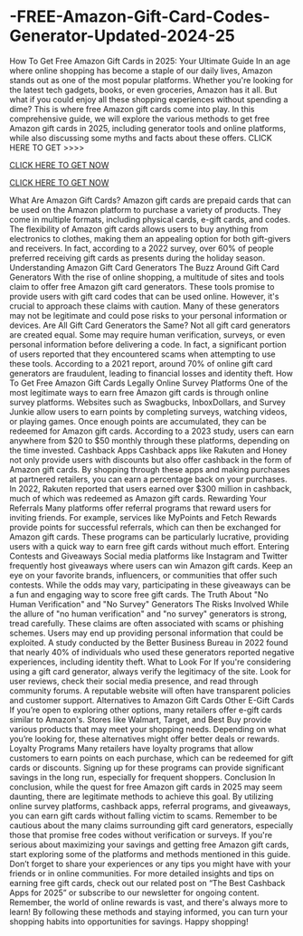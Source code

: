 # -FREE-Amazon-Gift-Card-Codes-Generator-Updated-2024-25

How To Get Free Amazon Gift Cards in 2025: Your Ultimate Guide
In an age where online shopping has become a staple of our daily lives, Amazon stands out as one of the most popular platforms. Whether you're looking for the latest tech gadgets, books, or even groceries, Amazon has it all. But what if you could enjoy all these shopping experiences without spending a dime? This is where free Amazon gift cards come into play. In this comprehensive guide, we will explore the various methods to get free Amazon gift cards in 2025, including generator tools and online platforms, while also discussing some myths and facts about these offers.
CLICK HERE TO GET >>>> 

[CLICK HERE TO GET NOW](https://simplyscrolls.xyz/amazon)

[CLICK HERE TO GET NOW](https://simplyscrolls.xyz/amazon)


What Are Amazon Gift Cards?
Amazon gift cards are prepaid cards that can be used on the Amazon platform to purchase a variety of products. They come in multiple formats, including physical cards, e-gift cards, and codes. The flexibility of Amazon gift cards allows users to buy anything from electronics to clothes, making them an appealing option for both gift-givers and receivers. In fact, according to a 2022 survey, over 60% of people preferred receiving gift cards as presents during the holiday season. Understanding Amazon Gift Card Generators The Buzz Around Gift Card Generators
With the rise of online shopping, a multitude of sites and tools claim to offer free Amazon gift card generators. These tools promise to provide users with gift card codes that can be used online. However, it's crucial to approach these claims with caution. Many of these generators may not be legitimate and could pose risks to your personal information or devices. Are All Gift Card Generators the Same?
Not all gift card generators are created equal. Some may require human verification, surveys, or even personal information before delivering a code. In fact, a significant portion of users reported that they encountered scams when attempting to use these tools. According to a 2021 report, around 70% of online gift card generators are fraudulent, leading to financial losses and identity theft. How To Get Free Amazon Gift Cards Legally Online Survey Platforms
One of the most legitimate ways to earn free Amazon gift cards is through online survey platforms. Websites such as Swagbucks, InboxDollars, and Survey Junkie allow users to earn points by completing surveys, watching videos, or playing games. Once enough points are accumulated, they can be redeemed for Amazon gift cards.
According to a 2023 study, users can earn anywhere from $20 to $50 monthly through these platforms, depending on the time invested. Cashback Apps
Cashback apps like Rakuten and Honey not only provide users with discounts but also offer cashback in the form of Amazon gift cards. By shopping through these apps and making purchases at partnered retailers, you can earn a percentage back on your purchases. In 2022, Rakuten reported that users earned over $300 million in cashback, much of which was redeemed as Amazon gift cards. Rewarding Your Referrals
Many platforms offer referral programs that reward users for inviting friends. For example, services like MyPoints and Fetch Rewards provide points for successful referrals, which can then be exchanged for Amazon gift cards. These programs can be particularly lucrative, providing users with a quick way to earn free gift cards without much effort. Entering Contests and Giveaways
Social media platforms like Instagram and Twitter frequently host giveaways where users can win Amazon gift cards. Keep an eye on your favorite brands, influencers, or communities that offer such contests. While the odds may vary, participating in these giveaways can be a fun and engaging way to score free gift cards. The Truth About "No Human Verification" and "No Survey" Generators The Risks Involved
While the allure of "no human verification" and "no survey" generators is strong, tread carefully. These claims are often associated with scams or phishing schemes. Users may end up providing personal information that could be exploited. A study conducted by the Better Business Bureau in 2022 found that nearly 40% of individuals who used these generators reported negative experiences, including identity theft. What to Look For
If you're considering using a gift card generator, always verify the legitimacy of the site. Look for user reviews, check their social media presence, and read through community forums. A reputable website will often have transparent policies and customer support. Alternatives to Amazon Gift Cards Other E-Gift Cards
If you’re open to exploring other options, many retailers offer e-gift cards similar to Amazon's. Stores like Walmart, Target, and Best Buy provide various products that may meet your shopping needs. Depending on what you’re looking for, these alternatives might offer better deals or rewards. Loyalty Programs
Many retailers have loyalty programs that allow customers to earn points on each purchase, which can be redeemed for gift cards or discounts. Signing up for these programs can provide significant savings in the long run, especially for frequent shoppers. Conclusion
In conclusion, while the quest for free Amazon gift cards in 2025 may seem daunting, there are legitimate methods to achieve this goal. By utilizing online survey platforms, cashback apps, referral programs, and giveaways, you can earn gift cards without falling victim to scams. Remember to be cautious about the many claims surrounding gift card generators, especially those that promise free codes without verification or surveys.
If you're serious about maximizing your savings and getting free Amazon gift cards, start exploring some of the platforms and methods mentioned in this guide. Don’t forget to share your experiences or any tips you might have with your friends or in online communities.
For more detailed insights and tips on earning free gift cards, check out our related post on “The Best Cashback Apps for 2025” or subscribe to our newsletter for ongoing content. Remember, the world of online rewards is vast, and there's always more to learn!
By following these methods and staying informed, you can turn your shopping habits into opportunities for savings. Happy shopping!
